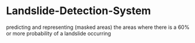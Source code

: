 # Landslide-Detection-System
predicting and representing (masked areas) the areas where there is a 60% or more probability of a landslide occurring  
